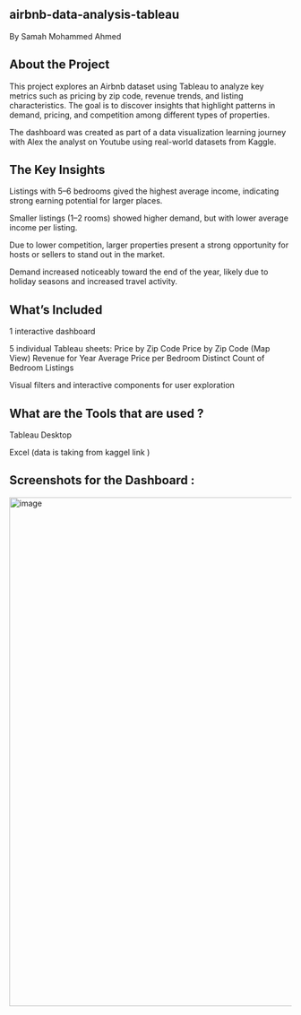 ## airbnb-data-analysis-tableau

By Samah Mohammed Ahmed

## About the Project

This project explores an Airbnb dataset using Tableau to analyze key metrics such as pricing by zip code, revenue trends, and listing characteristics. The goal is to discover insights that highlight patterns in demand, pricing, and competition among different types of properties.

The dashboard was created as part of a data visualization learning journey with Alex the analyst on Youtube using real-world datasets from Kaggle.

## The Key Insights
Listings with 5–6 bedrooms gived the highest average income, indicating strong earning potential for larger places.

Smaller listings (1–2 rooms) showed higher demand, but with lower average income per listing.

Due to lower competition, larger properties present a strong opportunity for hosts or sellers to stand out in the market.

Demand increased noticeably toward the end of the year, likely due to holiday seasons and increased travel activity.

## What’s Included

1 interactive dashboard

5 individual Tableau sheets:
Price by Zip Code
Price by Zip Code (Map View)
Revenue for Year
Average Price per Bedroom
Distinct Count of Bedroom Listings

Visual filters and interactive components for user exploration

## What are the Tools that are used ?
Tableau Desktop

Excel (data is taking from kaggel link )

## Screenshots for the Dashboard : 

<img width="1916" height="908" alt="image" src="https://github.com/user-attachments/assets/9faa7e63-05ca-41ec-b6d6-433bc9e3d261" />




